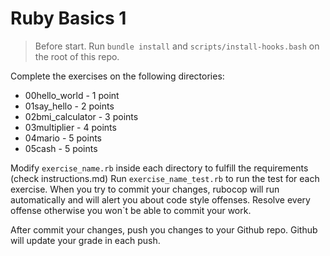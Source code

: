 # Ruby Basics 1

> Before start. Run `bundle install` and `scripts/install-hooks.bash` on the root of this repo.

Complete the exercises on the following directories:

- 00hello_world - 1 point
- 01say_hello - 2 points
- 02bmi_calculator - 3 points
- 03multiplier - 4 points
- 04mario - 5 points
- 05cash - 5 points

Modify `exercise_name.rb` inside each directory to fulfill the requirements (check instructions.md)
Run `exercise_name_test.rb` to run the test for each exercise.
When you try to commit your changes, rubocop will run automatically and will alert
you about code style offenses. Resolve every offense otherwise you won`t be able to commit your work.

After commit your changes, push you changes to your Github repo. Github will update your grade in each push.